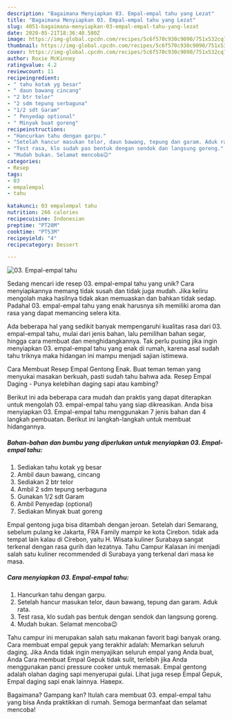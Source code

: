 ```yaml
---
description: "Bagaimana Menyiapkan 03. Empal-empal tahu yang Lezat"
title: "Bagaimana Menyiapkan 03. Empal-empal tahu yang Lezat"
slug: 4051-bagaimana-menyiapkan-03-empal-empal-tahu-yang-lezat
date: 2020-05-21T18:36:40.580Z
image: https://img-global.cpcdn.com/recipes/5c6f570c930c9090/751x532cq70/03-empal-empal-tahu-foto-resep-utama.jpg
thumbnail: https://img-global.cpcdn.com/recipes/5c6f570c930c9090/751x532cq70/03-empal-empal-tahu-foto-resep-utama.jpg
cover: https://img-global.cpcdn.com/recipes/5c6f570c930c9090/751x532cq70/03-empal-empal-tahu-foto-resep-utama.jpg
author: Roxie McKinney
ratingvalue: 4.2
reviewcount: 11
recipeingredient:
- " tahu kotak yg besar"
- " daun bawang cincang"
- "2 btr telor"
- "2 sdm tepung serbaguna"
- "1/2 sdt Garam"
- " Penyedap optional"
- " Minyak buat goreng"
recipeinstructions:
- "Hancurkan tahu dengan garpu."
- "Setelah hancur masukan telor, daun bawang, tepung dan garam. Aduk rata."
- "Test rasa, klo sudah pas bentuk dengan sendok dan langsung goreng."
- "Mudah bukan. Selamat mencoba😉"
categories:
- Resep
tags:
- 03
- empalempal
- tahu

katakunci: 03 empalempal tahu 
nutrition: 266 calories
recipecuisine: Indonesian
preptime: "PT20M"
cooktime: "PT53M"
recipeyield: "4"
recipecategory: Dessert

---
```



![03. Empal-empal tahu](https://img-global.cpcdn.com/recipes/5c6f570c930c9090/751x532cq70/03-empal-empal-tahu-foto-resep-utama.jpg)

Sedang mencari ide resep 03. empal-empal tahu yang unik? Cara menyiapkannya memang tidak susah dan tidak juga mudah. Jika keliru mengolah maka hasilnya tidak akan memuaskan dan bahkan tidak sedap. Padahal 03. empal-empal tahu yang enak harusnya sih memiliki aroma dan rasa yang dapat memancing selera kita.

Ada beberapa hal yang sedikit banyak mempengaruhi kualitas rasa dari 03. empal-empal tahu, mulai dari jenis bahan, lalu pemilihan bahan segar, hingga cara membuat dan menghidangkannya. Tak perlu pusing jika ingin menyiapkan 03. empal-empal tahu yang enak di rumah, karena asal sudah tahu triknya maka hidangan ini mampu menjadi sajian istimewa.

Cara Membuat Resep Empal Gentong Enak. Buat teman teman yang menyukai masakan berkuah, pasti sudah tahu bahwa ada. Resep Empal Daging - Punya kelebihan daging sapi atau kambing?


Berikut ini ada beberapa cara mudah dan praktis yang dapat diterapkan untuk mengolah 03. empal-empal tahu yang siap dikreasikan. Anda bisa menyiapkan 03. Empal-empal tahu menggunakan 7 jenis bahan dan 4 langkah pembuatan. Berikut ini langkah-langkah untuk membuat hidangannya.

<!--inarticleads1-->

##### Bahan-bahan dan bumbu yang diperlukan untuk menyiapkan 03. Empal-empal tahu:

1. Sediakan  tahu kotak yg besar
1. Ambil  daun bawang, cincang
1. Sediakan 2 btr telor
1. Ambil 2 sdm tepung serbaguna
1. Gunakan 1/2 sdt Garam
1. Ambil  Penyedap (optional)
1. Sediakan  Minyak buat goreng


Empal gentong juga bisa ditambah dengan jeroan. Setelah dari Semarang, sebelum pulang ke Jakarta, FRA Family mampir ke kota Cirebon. tidak ada tempat lain kalau di Cirebon, yaitu H. Wisata kuliner Surabaya sangat terkenal dengan rasa gurih dan lezatnya. Tahu Campur Kalasan ini menjadi salah satu kuliner recommended di Surabaya yang terkenal dari masa ke masa. 

<!--inarticleads2-->

##### Cara menyiapkan 03. Empal-empal tahu:

1. Hancurkan tahu dengan garpu.
1. Setelah hancur masukan telor, daun bawang, tepung dan garam. Aduk rata.
1. Test rasa, klo sudah pas bentuk dengan sendok dan langsung goreng.
1. Mudah bukan. Selamat mencoba😉


Tahu campur ini merupakan salah satu makanan favorit bagi banyak orang. Cara membuat empal gepuk yang terakhir adalah: Memarkan seluruh daging. Jika Anda tidak ingin menyajikan seluruh empal yang Anda buat, Anda Cara membuat Empal Gepuk tidak sulit, terlebih jika Anda menggunakan panci pressure cooker untuk memasak. Empal gentong adalah olahan daging sapi menyerupai gulai. Lihat juga resep Empal Gepuk, Empal daging sapi enak lainnya. Наверх. 

Bagaimana? Gampang kan? Itulah cara membuat 03. empal-empal tahu yang bisa Anda praktikkan di rumah. Semoga bermanfaat dan selamat mencoba!
